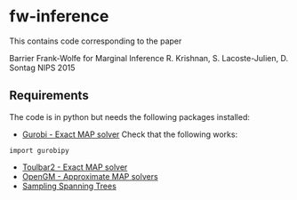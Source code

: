 # fw-inference
This contains code corresponding to the paper

Barrier Frank-Wolfe for Marginal Inference
R. Krishnan, S. Lacoste-Julien, D. Sontag
NIPS 2015

## Requirements
The code is in python but needs the following packages installed:
* [Gurobi - Exact MAP solver](http://www.gurobi.com/)
Check that the following works:
```
import gurobipy
```
* [Toulbar2 - Exact MAP solver](https://mulcyber.toulouse.inra.fr/projects/toulbar2/)
* [OpenGM - Approximate MAP solvers](http://hci.iwr.uni-heidelberg.de/opengm2/)
* [Sampling Spanning Trees](https://github.com/rahulk90/sample-spanning)

